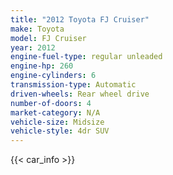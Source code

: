 ```yaml
---
title: "2012 Toyota FJ Cruiser"
make: Toyota
model: FJ Cruiser
year: 2012
engine-fuel-type: regular unleaded
engine-hp: 260
engine-cylinders: 6
transmission-type: Automatic
driven-wheels: Rear wheel drive
number-of-doors: 4
market-category: N/A
vehicle-size: Midsize
vehicle-style: 4dr SUV
---
```


{{< car_info >}}
